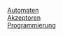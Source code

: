[Automaten](https://baslers.github.io/informatik-gk11/Automaten.html)  
[Akzeptoren](https://baslers.github.io/informatik-gk11/Akzeptoren.html)  
[Programmierung](https://baslers.github.io/informatik-gk11/Programmierung.html)
